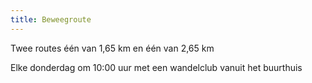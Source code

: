 ```yaml
---
title: Beweegroute
---
```


Twee routes één van 1,65 km en één van 2,65 km

Elke donderdag om 10:00 uur met een wandelclub vanuit het buurthuis